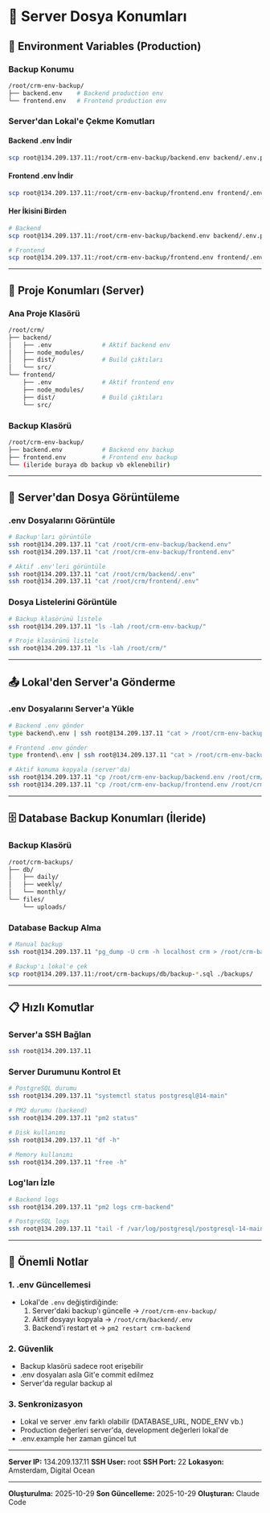 # 📂 Server Dosya Konumları

## 🔐 Environment Variables (Production)

### Backup Konumu
```bash
/root/crm-env-backup/
├── backend.env    # Backend production env
└── frontend.env   # Frontend production env
```

### Server'dan Lokal'e Çekme Komutları

#### Backend .env İndir
```bash
scp root@134.209.137.11:/root/crm-env-backup/backend.env backend/.env.production
```

#### Frontend .env İndir
```bash
scp root@134.209.137.11:/root/crm-env-backup/frontend.env frontend/.env.production
```

#### Her İkisini Birden
```bash
# Backend
scp root@134.209.137.11:/root/crm-env-backup/backend.env backend/.env.production

# Frontend
scp root@134.209.137.11:/root/crm-env-backup/frontend.env frontend/.env.production
```

---

## 📁 Proje Konumları (Server)

### Ana Proje Klasörü
```bash
/root/crm/
├── backend/
│   ├── .env              # Aktif backend env
│   ├── node_modules/
│   ├── dist/             # Build çıktıları
│   └── src/
└── frontend/
    ├── .env              # Aktif frontend env
    ├── node_modules/
    ├── dist/             # Build çıktıları
    └── src/
```

### Backup Klasörü
```bash
/root/crm-env-backup/
├── backend.env           # Backend env backup
├── frontend.env          # Frontend env backup
└── (ileride buraya db backup vb eklenebilir)
```

---

## 🔄 Server'dan Dosya Görüntüleme

### .env Dosyalarını Görüntüle
```bash
# Backup'ları görüntüle
ssh root@134.209.137.11 "cat /root/crm-env-backup/backend.env"
ssh root@134.209.137.11 "cat /root/crm-env-backup/frontend.env"

# Aktif .env'leri görüntüle
ssh root@134.209.137.11 "cat /root/crm/backend/.env"
ssh root@134.209.137.11 "cat /root/crm/frontend/.env"
```

### Dosya Listelerini Görüntüle
```bash
# Backup klasörünü listele
ssh root@134.209.137.11 "ls -lah /root/crm-env-backup/"

# Proje klasörünü listele
ssh root@134.209.137.11 "ls -lah /root/crm/"
```

---

## 📤 Lokal'den Server'a Gönderme

### .env Dosyalarını Server'a Yükle
```bash
# Backend .env gönder
type backend\.env | ssh root@134.209.137.11 "cat > /root/crm-env-backup/backend.env"

# Frontend .env gönder
type frontend\.env | ssh root@134.209.137.11 "cat > /root/crm-env-backup/frontend.env"

# Aktif konuma kopyala (server'da)
ssh root@134.209.137.11 "cp /root/crm-env-backup/backend.env /root/crm/backend/.env"
ssh root@134.209.137.11 "cp /root/crm-env-backup/frontend.env /root/crm/frontend/.env"
```

---

## 🗄️ Database Backup Konumları (İleride)

### Backup Klasörü
```bash
/root/crm-backups/
├── db/
│   ├── daily/
│   ├── weekly/
│   └── monthly/
└── files/
    └── uploads/
```

### Database Backup Alma
```bash
# Manual backup
ssh root@134.209.137.11 "pg_dump -U crm -h localhost crm > /root/crm-backups/db/backup-$(date +%Y%m%d-%H%M%S).sql"

# Backup'ı lokal'e çek
scp root@134.209.137.11:/root/crm-backups/db/backup-*.sql ./backups/
```

---

## 📋 Hızlı Komutlar

### Server'a SSH Bağlan
```bash
ssh root@134.209.137.11
```

### Server Durumunu Kontrol Et
```bash
# PostgreSQL durumu
ssh root@134.209.137.11 "systemctl status postgresql@14-main"

# PM2 durumu (backend)
ssh root@134.209.137.11 "pm2 status"

# Disk kullanımı
ssh root@134.209.137.11 "df -h"

# Memory kullanımı
ssh root@134.209.137.11 "free -h"
```

### Log'ları İzle
```bash
# Backend logs
ssh root@134.209.137.11 "pm2 logs crm-backend"

# PostgreSQL logs
ssh root@134.209.137.11 "tail -f /var/log/postgresql/postgresql-14-main.log"
```

---

## 🔧 Önemli Notlar

### 1. .env Güncellemesi
- Lokal'de `.env` değiştirdiğinde:
  1. Server'daki backup'ı güncelle → `/root/crm-env-backup/`
  2. Aktif dosyayı kopyala → `/root/crm/backend/.env`
  3. Backend'i restart et → `pm2 restart crm-backend`

### 2. Güvenlik
- Backup klasörü sadece root erişebilir
- .env dosyaları asla Git'e commit edilmez
- Server'da regular backup al

### 3. Senkronizasyon
- Lokal ve server .env farklı olabilir (DATABASE_URL, NODE_ENV vb.)
- Production değerleri server'da, development değerleri lokal'de
- .env.example her zaman güncel tut

---

**Server IP:** 134.209.137.11
**SSH User:** root
**SSH Port:** 22
**Lokasyon:** Amsterdam, Digital Ocean

---

**Oluşturulma:** 2025-10-29
**Son Güncelleme:** 2025-10-29
**Oluşturan:** Claude Code
